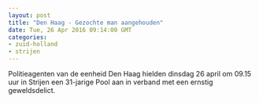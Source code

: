 ```yaml
---
layout: post
title: "Den Haag - Gezochte man aangehouden"
date: Tue, 26 Apr 2016 09:14:00 GMT
categories: 
- zuid-holland 
- strijen 
---
```


Politieagenten van de eenheid Den Haag hielden dinsdag 26 april om 09.15 uur in Strijen een 31-jarige Pool aan in verband met een ernstig geweldsdelict.
